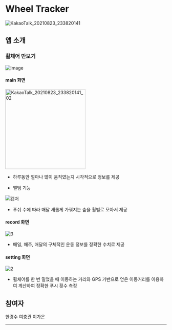 # Wheel Tracker
![KakaoTalk_20210823_233820141](https://user-images.githubusercontent.com/55349655/130466710-7bfd6300-e26e-444d-918d-c8a19b330493.png)

## 앱 소개
### 휠체어 만보기
![image](https://user-images.githubusercontent.com/55349655/130468111-691bfcf0-7e38-4f04-801e-f419cc6c33da.png)

#### main 화면
<img width="250" alt="KakaoTalk_20210823_233820141_02" src="https://user-images.githubusercontent.com/55349655/130466995-6484cb1f-f0de-41a3-9a51-8c13ed6c655f.png">

- 하루동안 얼마나 많이 움직였는지 시각적으로 정보를 제공

- 앨범 기능

![캡처](https://user-images.githubusercontent.com/55349655/130467470-52bb02ba-5703-46a0-b925-9388410fdd55.PNG)

- 푸쉬 수에 따라 매달 새롭게 가꿔지는 숲을 월별로 모아서 제공

#### record 화면
![3](https://user-images.githubusercontent.com/55349655/130468343-6f16ce25-d7b7-4eef-8027-37f2744ff415.PNG)

- 매일, 매주, 매달의 구체적인 운동 정보를 정확한 수치로 제공

#### setting 화면
![2](https://user-images.githubusercontent.com/55349655/130467954-15ba9af7-b340-4673-a6b2-ce41e7e95344.PNG)

- 휠체어를 한 번 밀었을 때 이동하는 거리와 GPS 기반으로 얻은 이동거리를 이용하여 계산하여 정확한 푸시 횟수 측정

## 참여자
한경수 여충관 이가은

-----------------------------------------------------------------------------------------------------

